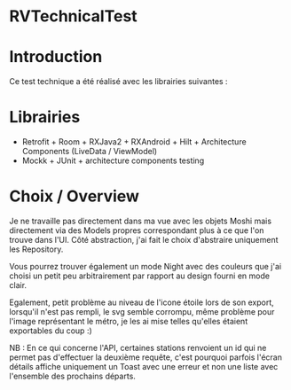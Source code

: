 # RVTechnicalTest

# Introduction
Ce test technique a été réalisé avec les librairies suivantes :

# Librairies
- Retrofit + Room + RXJava2 + RXAndroid + Hilt + Architecture Components (LiveData / ViewModel)
- Mockk + JUnit + architecture components testing

# Choix / Overview
Je ne travaille pas directement dans ma vue avec les objets Moshi mais directement via des Models
propres correspondant plus à ce que l'on trouve dans l'UI.
Côté abstraction, j'ai fait le choix d'abstraire uniquement les Repository.

Vous pourrez trouver également un mode Night avec des couleurs que j'ai choisi un petit peu
arbitrairement par rapport au design fourni en mode clair.

Egalement, petit problème au  niveau de l'icone étoile lors de son export, lorsqu'il n'est pas rempli,
le svg semble corrompu, même problème pour l'image représentant le métro, je les ai mise telles qu'elles
étaient exportables du coup :)

NB : En ce qui concerne l'API, certaines stations renvoient un id qui ne permet pas d'effectuer la 
deuxième requête, c'est pourquoi parfois l'écran détails affiche uniquement un Toast avec une erreur
et non une liste avec l'ensemble des prochains départs.